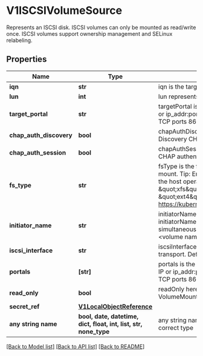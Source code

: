 # V1ISCSIVolumeSource

Represents an ISCSI disk. ISCSI volumes can only be mounted as read/write once. ISCSI volumes support ownership management and SELinux relabeling.

## Properties
Name | Type | Description | Notes
------------ | ------------- | ------------- | -------------
**iqn** | **str** | iqn is the target iSCSI Qualified Name. | 
**lun** | **int** | lun represents iSCSI Target Lun number. | 
**target_portal** | **str** | targetPortal is iSCSI Target Portal. The Portal is either an IP or ip_addr:port if the port is other than default (typically TCP ports 860 and 3260). | 
**chap_auth_discovery** | **bool** | chapAuthDiscovery defines whether support iSCSI Discovery CHAP authentication | [optional] 
**chap_auth_session** | **bool** | chapAuthSession defines whether support iSCSI Session CHAP authentication | [optional] 
**fs_type** | **str** | fsType is the filesystem type of the volume that you want to mount. Tip: Ensure that the filesystem type is supported by the host operating system. Examples: \&quot;ext4\&quot;, \&quot;xfs\&quot;, \&quot;ntfs\&quot;. Implicitly inferred to be \&quot;ext4\&quot; if unspecified. More info: https://kubernetes.io/docs/concepts/storage/volumes#iscsi | [optional] 
**initiator_name** | **str** | initiatorName is the custom iSCSI Initiator Name. If initiatorName is specified with iscsiInterface simultaneously, new iSCSI interface &lt;target portal&gt;:&lt;volume name&gt; will be created for the connection. | [optional] 
**iscsi_interface** | **str** | iscsiInterface is the interface Name that uses an iSCSI transport. Defaults to &#39;default&#39; (tcp). | [optional] 
**portals** | **[str]** | portals is the iSCSI Target Portal List. The portal is either an IP or ip_addr:port if the port is other than default (typically TCP ports 860 and 3260). | [optional] 
**read_only** | **bool** | readOnly here will force the ReadOnly setting in VolumeMounts. Defaults to false. | [optional] 
**secret_ref** | [**V1LocalObjectReference**](V1LocalObjectReference.md) |  | [optional] 
**any string name** | **bool, date, datetime, dict, float, int, list, str, none_type** | any string name can be used but the value must be the correct type | [optional]

[[Back to Model list]](../README.md#documentation-for-models) [[Back to API list]](../README.md#documentation-for-api-endpoints) [[Back to README]](../README.md)


